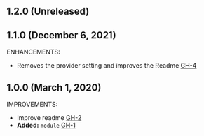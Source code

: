 ## 1.2.0 (Unreleased)
## 1.1.0 (December 6, 2021)

ENHANCEMENTS:

- Removes the provider setting and improves the Readme [GH-4](https://github.com/terraform-alicloud-modules/terraform-alicloud-slb-http/pull/4)

## 1.0.0 (March 1, 2020)

IMPROVEMENTS:

- Improve readme [GH-2](https://github.com/terraform-alicloud-modules/terraform-alicloud-slb-http/pull/2)
- **Added:** `module` [GH-1](https://github.com/terraform-alicloud-modules/terraform-alicloud-slb-http/pull/1)
